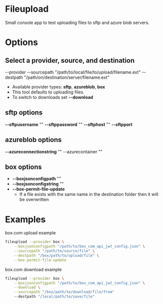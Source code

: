 # Fileupload

Small console app to test uploading files to sftp and azure blob servers.

# Options

## Select a provider, source, and destination

--provider <the type> --sourcepath "/path/to/local/file/to/upload/filename.ext" --destpath "/path/on/destination/server/filename.ext"

- Available provider types:  **sftp**, **azureblob**, **box**
- This tool defaults to uploading files.
- To switch to downloads set **--download**


## sftp options
  **--sftpusername** "<username>"
  **--sftppassword** "<password>"
  **--sftphost** "<host>"
  **--sftpport** <port>

## azureblob options
  **--azureconnectionstring** "<connectionstring>"
  --azurecontainer "<container>"

## box options
  - **--boxjsonconfigpath** "<filepath to json config>"
  - **--boxjsonconfigstring** "<ready to use json string instead of filepath>"
  - **--box-permit-file-update**
    - If a file exists with the same name in the destination folder then it will be overwritten


# Examples

box.com upload example

```bash
fileupload --provider box \
    --boxjsonconfigpath "/path/to/box_com_api_jwt_config.json" \
    --sourcepath "/path/to/source/file" \
    --destpath "/box/path/to/upload/file" \
    --box-permit-file-update
```

box.com download example

```bash
fileupload --provider box \
    --boxjsonconfigpath "/path/to/box_com_api_jwt_config.json" \
    --download \
    --sourcepath "/box/path/to/download/file/from"
    --destpath "/local/path/to/save/file"
```

